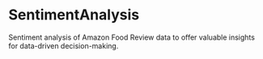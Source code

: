 # SentimentAnalysis
Sentiment analysis of Amazon Food Review data to offer valuable insights for data-driven decision-making.
